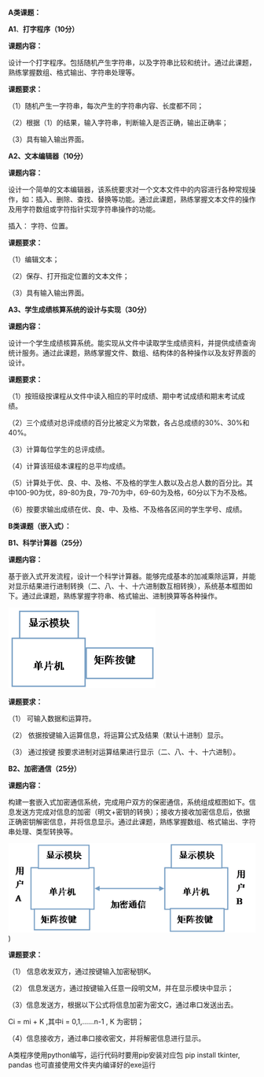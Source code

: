 **A类课题：**

**A1**、**打字程序（10分）**

**课题内容：**

设计一个打字程序。包括随机产生字符串，以及字符串比较和统计。通过此课题，熟练掌握数组、格式输出、字符串处理等。

**课题要求：**

（1）随机产生一字符串，每次产生的字符串内容、长度都不同；

（2）根据（1）的结果，输入字符串，判断输入是否正确，输出正确率；

（3）具有输入输出界面。

 

**A2、文本编辑器（10分）**

**课题内容：**

设计一个简单的文本编辑器，该系统要求对一个文本文件中的内容进行各种常规操作，如：插入、删除、查找、替换等功能。通过此课题，熟练掌握文本文件的操作及用字符数组或字符指针实现字符串操作的功能。 

插入： 字符、位置。

**课题要求：**

（1）编辑文本；

（2）保存、打开指定位置的文本文件；

（3）具有输入输出界面。

 

**A3、学生成绩核算系统的设计与实现（30分）**

**课题内容：**

设计一个学生成绩核算系统。能实现从文件中读取学生成绩资料，并提供成绩查询统计服务。通过此课题，熟练掌握文件、数组、结构体的各种操作以及友好界面的设计。

**课题要求：**

（1）按班级按课程从文件中读入相应的平时成绩、期中考试成绩和期末考试成绩。

（2）三个成绩对总评成绩的百分比被定义为常数，各占总成绩的30%、30%和40%。

（3）计算每位学生的总评成绩。

（4）计算该班级本课程的总平均成绩。

（5）计算处于优、良、中、及格、不及格的学生人数以及占总人数的百分比。其中100-90为优，89-80为良，79-70为中，69-60为及格，60分以下为不及格。

（6）按要求输出成绩在优、良、中、及格、不及格各区间的学生学号、成绩。



**B类课题（嵌入式）：**

**B1、科学计算器（25分）**

**课题内容：**

基于嵌入式开发流程，设计一个科学计算器。能够完成基本的加减乘除运算，并能对显示结果进行进制转换（二、八、十、十六进制数互相转换），系统基本框图如下。通过此课题，熟练掌握字符串、格式输出、进制换算等各种操作。

![img1](.\img\image1.png)

**课题要求：**

（1）   可输入数据和运算符。

（2）   依据按键输入运算信息，将运算公式及结果（默认十进制）显示。

（3）   通过按键 按要求进制对运算结果进行显示（二、八、十、十六进制）。

 

**B2、加密通信（25分）**

**课题内容：**

构建一套嵌入式加密通信系统，完成用户双方的保密通信，系统组成框图如下。信息发送方完成对信息的加密（明文+密钥的转换）；接收方接收加密信息后，依据正确密钥解密信息，并将信息显示。通过此课题，熟练掌握数组、格式输出、字符串处理、类型转换等。

![img2](./img/image2.png))

**课题要求：**

（1）   信息收发双方，通过按键输入加密秘钥K。

（2）   信息发送方，通过按键输入任意一段明文M，并在显示模块中显示；

（3）信息发送方，根据以下公式将信息加密为密文C，通过串口发送出去。

   Ci = mi + K ,其中i = 0,1,……n-1 , K 为密钥；

（4）信息接收方，通过串口接收密文，并将解密信息进行显示。





A类程序使用python编写，运行代码时要用pip安装对应包
pip install tkinter, pandas
也可直接使用文件夹内编译好的exe运行


